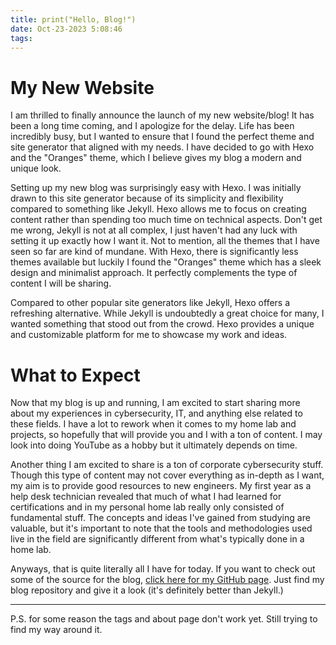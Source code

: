 ```yaml
---
title: print("Hello, Blog!")
date: Oct-23-2023 5:08:46
tags:
---
```


# My New Website
I am thrilled to finally announce the launch of my new website/blog! It has been a long time coming, and I apologize for the delay. Life has been incredibly busy, but I wanted to ensure that I found the perfect theme and site generator that aligned with my needs. I have decided to go with Hexo and the "Oranges" theme, which I believe gives my blog a modern and unique look.

Setting up my new blog was surprisingly easy with Hexo. I was initially drawn to this site generator because of its simplicity and flexibility compared to something like Jekyll. Hexo allows me to focus on creating content rather than spending too much time on technical aspects. Don't get me wrong, Jekyll is not at all complex, I just haven't had any luck with setting it up exactly how I want it. Not to mention, all the themes that I have seen so far are kind of mundane. With Hexo, there is significantly less themes available but luckily I found the "Oranges" theme which has a sleek design and minimalist approach. It perfectly complements the type of content I will be sharing.

Compared to other popular site generators like Jekyll, Hexo offers a refreshing alternative. While Jekyll is undoubtedly a great choice for many, I wanted something that stood out from the crowd. Hexo provides a unique and customizable platform for me to showcase my work and ideas.

# What to Expect
Now that my blog is up and running, I am excited to start sharing more about my experiences in cybersecurity, IT, and anything else related to these fields. I have a lot to rework when it comes to my home lab and projects, so hopefully that will provide you and I with a ton of content. I may look into doing YouTube as a hobby but it ultimately depends on time.

Another thing I am excited to share is a ton of corporate cybersecurity stuff. Though this type of content may not cover everything as in-depth as I want, my aim is to provide good resources to new engineers. My first year as a help desk technician revealed that much of what I had learned for certifications and in my personal home lab really only consisted of fundamental stuff. The concepts and ideas I've gained from studying are valuable, but it's important to note that the tools and methodologies used live in the field are significantly different from what's typically done in a home lab.

Anyways, that is quite literally all I have for today. If you want to check out some of the source for the blog, [click here for my GitHub page](https://www.github.com/gabecoatess/). Just find my blog repository and give it a look (it's definitely better than Jekyll.)

---

P.S. for some reason the tags and about page don't work yet. Still trying to find my way around it.